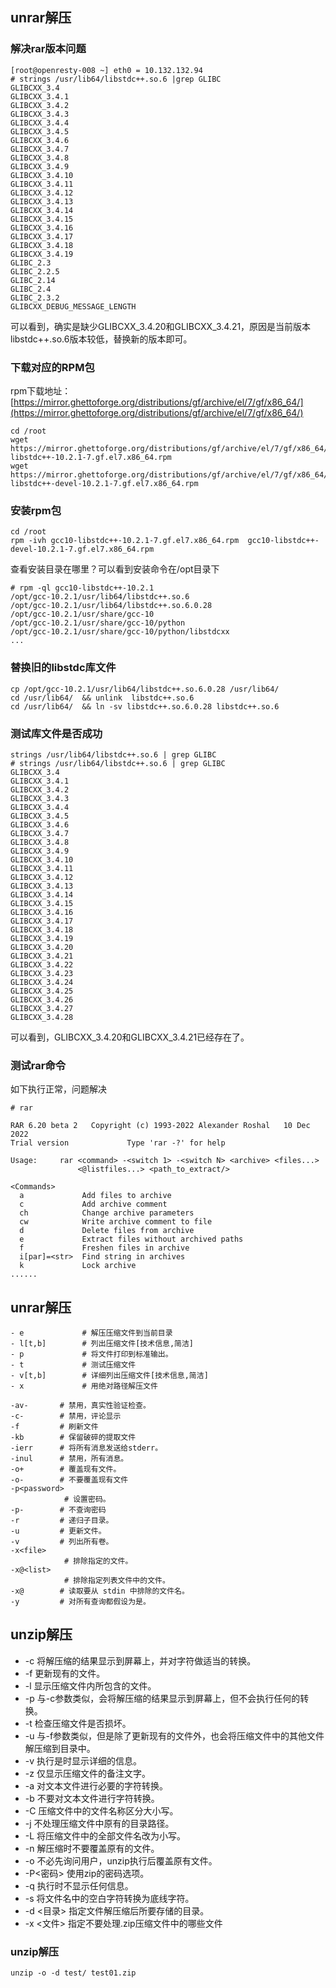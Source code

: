 ## unrar解压
### 解决rar版本问题
```
[root@openresty-008 ~] eth0 = 10.132.132.94
# strings /usr/lib64/libstdc++.so.6 |grep GLIBC 
GLIBCXX_3.4
GLIBCXX_3.4.1
GLIBCXX_3.4.2
GLIBCXX_3.4.3
GLIBCXX_3.4.4
GLIBCXX_3.4.5
GLIBCXX_3.4.6
GLIBCXX_3.4.7
GLIBCXX_3.4.8
GLIBCXX_3.4.9
GLIBCXX_3.4.10
GLIBCXX_3.4.11
GLIBCXX_3.4.12
GLIBCXX_3.4.13
GLIBCXX_3.4.14
GLIBCXX_3.4.15
GLIBCXX_3.4.16
GLIBCXX_3.4.17
GLIBCXX_3.4.18
GLIBCXX_3.4.19
GLIBC_2.3
GLIBC_2.2.5
GLIBC_2.14
GLIBC_2.4
GLIBC_2.3.2
GLIBCXX_DEBUG_MESSAGE_LENGTH
```
可以看到，确实是缺少GLIBCXX_3.4.20和GLIBCXX_3.4.21，原因是当前版本libstdc++.so.6版本较低，替换新的版本即可。
### 下载对应的RPM包
rpm下载地址： 
[https://mirror.ghettoforge.org/distributions/gf/archive/el/7/gf/x86_64/](https://mirror.ghettoforge.org/distributions/gf/archive/el/7/gf/x86_64/)

```shell
cd /root
wget https://mirror.ghettoforge.org/distributions/gf/archive/el/7/gf/x86_64/gcc10-libstdc++-10.2.1-7.gf.el7.x86_64.rpm   
wget https://mirror.ghettoforge.org/distributions/gf/archive/el/7/gf/x86_64/gcc10-libstdc++-devel-10.2.1-7.gf.el7.x86_64.rpm  
```
### 安装rpm包
```shell
cd /root
rpm -ivh gcc10-libstdc++-10.2.1-7.gf.el7.x86_64.rpm  gcc10-libstdc++-devel-10.2.1-7.gf.el7.x86_64.rpm
```
查看安装目录在哪里？可以看到安装命令在/opt目录下
```shell
# rpm -ql gcc10-libstdc++-10.2.1
/opt/gcc-10.2.1/usr/lib64/libstdc++.so.6
/opt/gcc-10.2.1/usr/lib64/libstdc++.so.6.0.28
/opt/gcc-10.2.1/usr/share/gcc-10
/opt/gcc-10.2.1/usr/share/gcc-10/python
/opt/gcc-10.2.1/usr/share/gcc-10/python/libstdcxx
...
```
### 替换旧的libstdc库文件
```shell
cp /opt/gcc-10.2.1/usr/lib64/libstdc++.so.6.0.28 /usr/lib64/
cd /usr/lib64/  && unlink  libstdc++.so.6
cd /usr/lib64/  && ln -sv libstdc++.so.6.0.28 libstdc++.so.6

```
### 测试库文件是否成功

```shell
strings /usr/lib64/libstdc++.so.6 | grep GLIBC
# strings /usr/lib64/libstdc++.so.6 | grep GLIBC
GLIBCXX_3.4
GLIBCXX_3.4.1
GLIBCXX_3.4.2
GLIBCXX_3.4.3
GLIBCXX_3.4.4
GLIBCXX_3.4.5
GLIBCXX_3.4.6
GLIBCXX_3.4.7
GLIBCXX_3.4.8
GLIBCXX_3.4.9
GLIBCXX_3.4.10
GLIBCXX_3.4.11
GLIBCXX_3.4.12
GLIBCXX_3.4.13
GLIBCXX_3.4.14
GLIBCXX_3.4.15
GLIBCXX_3.4.16
GLIBCXX_3.4.17
GLIBCXX_3.4.18
GLIBCXX_3.4.19
GLIBCXX_3.4.20
GLIBCXX_3.4.21
GLIBCXX_3.4.22
GLIBCXX_3.4.23
GLIBCXX_3.4.24
GLIBCXX_3.4.25
GLIBCXX_3.4.26
GLIBCXX_3.4.27
GLIBCXX_3.4.28
```
可以看到，GLIBCXX_3.4.20和GLIBCXX_3.4.21已经存在了。

### 测试rar命令
如下执行正常，问题解决 
```shell
# rar

RAR 6.20 beta 2   Copyright (c) 1993-2022 Alexander Roshal   10 Dec 2022
Trial version             Type 'rar -?' for help

Usage:     rar <command> -<switch 1> -<switch N> <archive> <files...>
               <@listfiles...> <path_to_extract/>

<Commands>
  a             Add files to archive
  c             Add archive comment
  ch            Change archive parameters
  cw            Write archive comment to file
  d             Delete files from archive
  e             Extract files without archived paths
  f             Freshen files in archive
  i[par]=<str>  Find string in archives
  k             Lock archive
......
```

## unrar解压

```shell
- e             # 解压压缩文件到当前目录
- l[t,b]        # 列出压缩文件[技术信息,简洁]
- p             # 将文件打印到标准输出。
- t             # 测试压缩文件
- v[t,b]        # 详细列出压缩文件[技术信息,简洁]
- x             # 用绝对路径解压文件
```

```shell
-av-       # 禁用，真实性验证检查。
-c-        # 禁用，评论显示
-f         # 刷新文件
-kb        # 保留破碎的提取文件
-ierr      # 将所有消息发送给stderr。
-inul      # 禁用，所有消息。
-o+        # 覆盖现有文件。
-o-        # 不要覆盖现有文件
-p<password>
     	    # 设置密码。
-p-        # 不查询密码
-r         # 递归子目录。
-u         # 更新文件。
-v         # 列出所有卷。
-x<file>
     	    # 排除指定的文件。
-x@<list>
     	    # 排除指定列表文件中的文件。
-x@        # 读取要从 stdin 中排除的文件名。
-y         # 对所有查询都假设为是。
```

## unzip解压
- -c 将解压缩的结果显示到屏幕上，并对字符做适当的转换。
- -f 更新现有的文件。
- -l 显示压缩文件内所包含的文件。
- -p 与-c参数类似，会将解压缩的结果显示到屏幕上，但不会执行任何的转换。
- -t 检查压缩文件是否损坏。
- -u 与-f参数类似，但是除了更新现有的文件外，也会将压缩文件中的其他文件解压缩到目录中。
- -v 执行是时显示详细的信息。
- -z 仅显示压缩文件的备注文字。
- -a 对文本文件进行必要的字符转换。
- -b 不要对文本文件进行字符转换。
- -C 压缩文件中的文件名称区分大小写。
- -j 不处理压缩文件中原有的目录路径。
- -L 将压缩文件中的全部文件名改为小写。
- -n 解压缩时不要覆盖原有的文件。
- -o 不必先询问用户，unzip执行后覆盖原有文件。
- -P<密码> 使用zip的密码选项。
- -q 执行时不显示任何信息。
- -s 将文件名中的空白字符转换为底线字符。
- -d <目录> 指定文件解压缩后所要存储的目录。
- -x <文件> 指定不要处理.zip压缩文件中的哪些文件

### unzip解压 
```
unzip -o -d test/ test01.zip 

```





